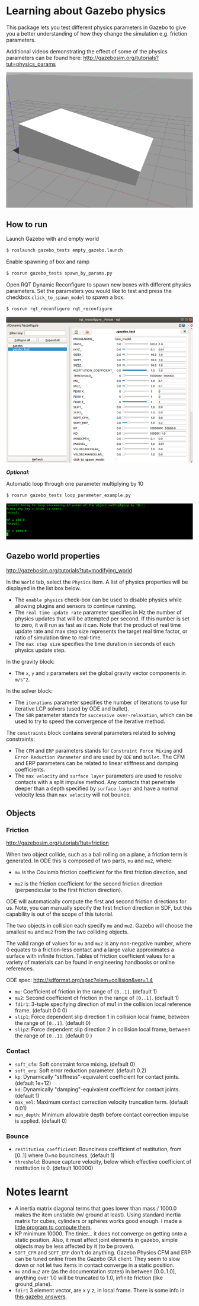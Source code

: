 # Learning about Gazebo physics

This package lets you test different physics parameters in Gazebo to give you a better understanding of how they change the simulation e.g. friction parameters.

Additional videos demonstrating the effect of some of the physics parameters can be found here: http://gazebosim.org/tutorials?tut=physics_params

![](docs/box_ramp_slide.gif)

## How to run
Launch Gazebo with and empty world

```sh
$ roslaunch gazebo_tests empty_gazebo.launch
```

Enable spawning of box and ramp

```sh
$ rosrun gazebo_tests spawn_by_params.py
```

Open RQT Dynamic Reconfigure to spawn new boxes with different physics parameters. Set the parameters you would like to test and press the checkbox `click_to_spawn_model` to spawn a box.

```sh
$ rosrun rqt_reconfigure rqt_reconfigure
```

![](docs/rqt_dynamic_reconfigure.png)

**_Optional:_**

Automatic loop through one parameter multiplying by 10
```sh
$ rosrun gazebo_tests loop_parameter_example.py
```

![](docs/loop_parameters.png)

## Gazebo world properties
http://gazebosim.org/tutorials?tut=modifying_world

In the `World` tab, select the `Physics` item. A list of physics properties will be displayed in the list box below.

* The `enable physics` check-box can be used to disable physics while allowing plugins and sensors to continue running.
* The `real time update rate` parameter specifies in Hz the number of physics updates that will be attempted per second. If this number is set to zero, it will run as fast as it can. Note that the product of real time update rate and max step size represents the target real time factor, or ratio of simulation time to real-time.
* The `max step size` specifies the time duration in seconds of each physics update step.

In the gravity block:

* The `x`, `y` and `z` parameters set the global gravity vector components in `m/s^2`.

In the solver block:

* The `iterations` parameter specifies the number of iterations to use for iterative LCP solvers (used by ODE and bullet).
* The `SOR` parameter stands for `successive over-relaxation`, which can be used to try to speed the convergence of the iterative method.

The `constraints` block contains several parameters related to solving constraints:

* The `CFM` and `ERP` parameters stands for `Constraint Force Mixing` and `Error Reduction Parameter` and are used by `ODE` and `bullet`. The CFM and ERP parameters can be related to linear stiffness and damping coefficients.
* The `max velocity` and `surface layer` parameters are used to resolve contacts with a split impulse method. Any contacts that penetrate deeper than a depth specified by `surface layer` and have a normal velocity less than `max velocity` will not bounce.

## Objects

### Friction

http://gazebosim.org/tutorials?tut=friction

When two object collide, such as a ball rolling on a plane, a friction term is generated. In ODE this is composed of two parts, `mu` and `mu2`, where:

* `mu` is the Coulomb friction coefficient for the first friction direction, and

* `mu2` is the friction coefficient for the second friction direction (perpendicular to the first friction direction).

ODE will automatically compute the first and second friction directions for us. Note, you can manually specify the first friction direction in SDF, but this capability is out of the scope of this tutorial.

The two objects in collision each specify `mu` and `mu2`. Gazebo will choose the smallest `mu` and `mu2` from the two colliding objects.

The valid range of values for `mu` and `mu2` is any non-negative number, where 0 equates to a friction-less contact and a large value approximates a surface with infinite friction. Tables of friction coefficient values for a variety of materials can be found in engineering handbooks or online references.

ODE spec: http://sdformat.org/spec?elem=collision&ver=1.4

* `mu`: Coefficient of friction in the range of `[0..1]`. (default 1)
* `mu2`: Second coefficient of friction in the range of `[0..1]`. (default 1)
* `fdir1`: 3-tuple specifying direction of mu1 in the collision local reference frame. (default 0 0 0)
* `slip1`: Force dependent slip direction 1 in collision local frame, between the range of `[0..1]`. (default 0)
* `slip2`: Force dependent slip direction 2 in collision local frame, between the range of `[0..1]`. (default 0 )


### Contact

* `soft_cfm`: Soft constraint force mixing. (default 0)
* `soft_erp`: Soft error reduction parameter. (default 0.2)
* `kp`: Dynamically "stiffness"-equivalent coefficient for contact joints. (default 1e+12)
* `kd`: Dynamically "damping"-equivalent coefficient for contact joints. (default 1)
* `max_vel`: Maximum contact correction velocity truncation term. (default 0.01)
* `min_depth`: Minimum allowable depth before contact correction impulse is applied. (default 0)


### Bounce

* `restitution_coefficient`: Bounciness coefficient of restitution, from [0..1] where 0=no bounciness. (default 1)
* `threshold`: Bounce capture velocity, below which effective coefficient of restitution is 0. (default 100000)

# Notes learnt

* A inertia matrix diagonal terms that goes lower than mass / 1000.0 makes the item unstable (w/ ground at least). Using standard inertia matrix for cubes, cylinders or spheres works good enough. I made a [little program to compute them](https://gist.github.com/awesomebytes/39a4ba6c64956a1aa9bd).
* KP minimum 10000. The tinier... it does not converge on getting onto a static position. Also, it must affect joint elements in gazebo, simple objects may be less affected by it (to be proven).
* `SOFT_CFM` and `SOFT_ERP` don't do anything. Gazebo Physics CFM and ERP can be tuned online from the Gazebo GUI client. They seem to slow down or not let two items in contact converge in a static position.
* `mu` and `mu2` are (as the documentation states) in between [0.0..1.0], anything over 1.0 will be truncated to 1.0, infinite friction (like ground_plane).
* `fdir1` 3 element vector, are x y z, in local frame. There is some info in [this gazebo answers](http://answers.gazebosim.org/question/1512/what-do-the-friction-coefficients-mean-and-why-are-they-so-large-in-the-drcsim-atlas-urdf-files/).
